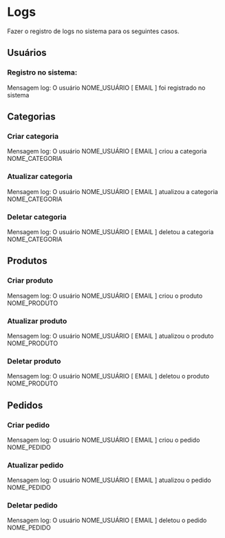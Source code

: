 # Logs

Fazer o registro de logs no sistema para os seguintes casos.

## Usuários

### Registro no sistema:
 
Mensagem log: O usuário NOME_USUÁRIO [ EMAIL ] foi registrado no sistema

## Categorias

### Criar categoria 
  
Mensagem log: O usuário NOME_USUÁRIO [ EMAIL ] criou a categoria NOME_CATEGORIA

### Atualizar categoria 
  
Mensagem log: O usuário NOME_USUÁRIO [ EMAIL ] atualizou a categoria NOME_CATEGORIA

### Deletar categoria 
  
Mensagem log: O usuário NOME_USUÁRIO [ EMAIL ] deletou a categoria NOME_CATEGORIA

## Produtos

### Criar produto 
 
Mensagem log: O usuário NOME_USUÁRIO [ EMAIL ] criou o produto NOME_PRODUTO

### Atualizar produto 
 
Mensagem log: O usuário NOME_USUÁRIO [ EMAIL ] atualizou o produto NOME_PRODUTO

### Deletar produto 
 
Mensagem log: O usuário NOME_USUÁRIO [ EMAIL ] deletou o produto NOME_PRODUTO

## Pedidos

### Criar pedido 
 
Mensagem log: O usuário NOME_USUÁRIO [ EMAIL ] criou o pedido NOME_PEDIDO

### Atualizar pedido 
 
Mensagem log: O usuário NOME_USUÁRIO [ EMAIL ] atualizou o pedido NOME_PEDIDO

### Deletar pedido 
 
Mensagem log: O usuário NOME_USUÁRIO [ EMAIL ] deletou o pedido NOME_PEDIDO


